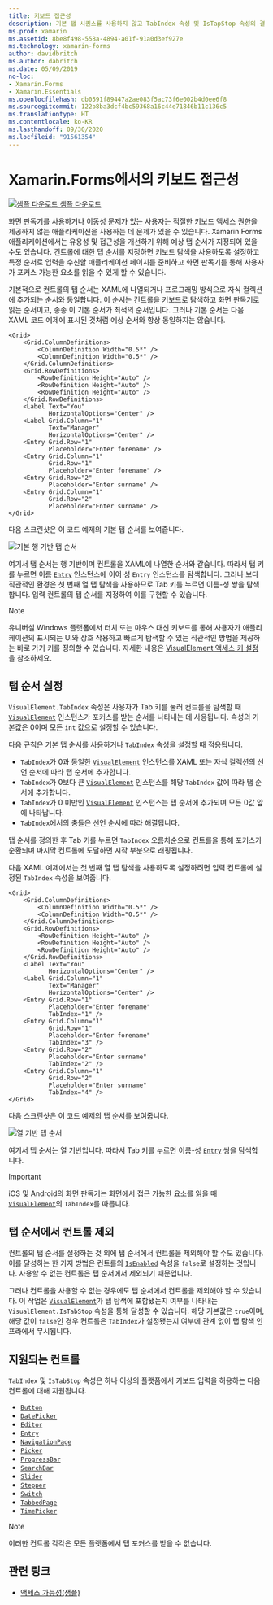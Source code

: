 ```yaml
---
title: 키보드 접근성
description: 기본 탭 시퀀스를 사용하지 않고 TabIndex 속성 및 IsTapStop 속성의 결합으로 탭 시퀀스를 지정하여 경우에 따라 UI의 접근성을 조정할 필요가 있습니다.
ms.prod: xamarin
ms.assetid: 8be8f498-558a-4894-a01f-91a0d3ef927e
ms.technology: xamarin-forms
author: davidbritch
ms.author: dabritch
ms.date: 05/09/2019
no-loc:
- Xamarin.Forms
- Xamarin.Essentials
ms.openlocfilehash: db0591f89447a2ae083f5ac73f6e002b4d0ee6f8
ms.sourcegitcommit: 122b8ba3dcf4bc59368a16c44e71846b11c136c5
ms.translationtype: HT
ms.contentlocale: ko-KR
ms.lasthandoff: 09/30/2020
ms.locfileid: "91561354"
---
```

# <a name="keyboard-accessibility-in-no-locxamarinforms"></a>Xamarin.Forms에서의 키보드 접근성

[![샘플 다운로드](~/media/shared/download.png) 샘플 다운로드](https://docs.microsoft.com/samples/xamarin/xamarin-forms-samples/userinterface-accessibility)

화면 판독기를 사용하거나 이동성 문제가 있는 사용자는 적절한 키보드 액세스 권한을 제공하지 않는 애플리케이션을 사용하는 데 문제가 있을 수 있습니다. Xamarin.Forms 애플리케이션에서는 유용성 및 접근성을 개선하기 위해 예상 탭 순서가 지정되어 있을 수도 있습니다. 컨트롤에 대한 탭 순서를 지정하면 키보드 탐색을 사용하도록 설정하고 특정 순서로 입력을 수신할 애플리케이션 페이지를 준비하고 화면 판독기를 통해 사용자가 포커스 가능한 요소를 읽을 수 있게 할 수 있습니다.

기본적으로 컨트롤의 탭 순서는 XAML에 나열되거나 프로그래밍 방식으로 자식 컬렉션에 추가되는 순서와 동일합니다. 이 순서는 컨트롤을 키보드로 탐색하고 화면 판독기로 읽는 순서이고, 종종 이 기본 순서가 최적의 순서입니다. 그러나 기본 순서는 다음 XAML 코드 예제에 표시된 것처럼 예상 순서와 항상 동일하지는 않습니다.

```xaml
<Grid>
    <Grid.ColumnDefinitions>
        <ColumnDefinition Width="0.5*" />
        <ColumnDefinition Width="0.5*" />
    </Grid.ColumnDefinitions>
    <Grid.RowDefinitions>
        <RowDefinition Height="Auto" />
        <RowDefinition Height="Auto" />
        <RowDefinition Height="Auto" />
    </Grid.RowDefinitions>
    <Label Text="You"
           HorizontalOptions="Center" />
    <Label Grid.Column="1"
           Text="Manager"
           HorizontalOptions="Center" />
    <Entry Grid.Row="1"
           Placeholder="Enter forename" />
    <Entry Grid.Column="1"
           Grid.Row="1"
           Placeholder="Enter forename" />
    <Entry Grid.Row="2"
           Placeholder="Enter surname" />
    <Entry Grid.Column="1"
           Grid.Row="2"
           Placeholder="Enter surname" />
</Grid>
```

다음 스크린샷은 이 코드 예제의 기본 탭 순서를 보여줍니다.

![기본 행 기반 탭 순서](keyboard-images/default-tab-order.png)

여기서 탭 순서는 행 기반이며 컨트롤을 XAML에 나열한 순서와 같습니다. 따라서 탭 키를 누르면 이름 [`Entry`](xref:Xamarin.Forms.Entry) 인스턴스에 이어 성 `Entry` 인스턴스를 탐색합니다. 그러나 보다 직관적인 환경은 첫 번째 열 탭 탐색을 사용하므로 Tab 키를 누르면 이름-성 쌍을 탐색합니다. 입력 컨트롤의 탭 순서를 지정하여 이를 구현할 수 있습니다.

> [!NOTE]
> 유니버설 Windows 플랫폼에서 터치 또는 마우스 대신 키보드를 통해 사용자가 애플리케이션의 표시되는 UI와 상호 작용하고 빠르게 탐색할 수 있는 직관적인 방법을 제공하는 바로 가기 키를 정의할 수 있습니다. 자세한 내용은 [VisualElement 액세스 키 설정](~/xamarin-forms/platform/windows/visualelement-access-keys.md)을 참조하세요.

## <a name="setting-the-tab-order"></a>탭 순서 설정

`VisualElement.TabIndex` 속성은 사용자가 Tab 키를 눌러 컨트롤을 탐색할 때 [`VisualElement`](xref:Xamarin.Forms.VisualElement) 인스턴스가 포커스를 받는 순서를 나타내는 데 사용됩니다. 속성의 기본값은 0이며 모든 `int` 값으로 설정할 수 있습니다.

다음 규칙은 기본 탭 순서를 사용하거나 `TabIndex` 속성을 설정할 때 적용됩니다.

- `TabIndex`가 0과 동일한 [`VisualElement`](xref:Xamarin.Forms.VisualElement) 인스턴스를 XAML 또는 자식 컬렉션의 선언 순서에 따라 탭 순서에 추가합니다.
- `TabIndex`가 0보다 큰 [`VisualElement`](xref:Xamarin.Forms.VisualElement) 인스턴스를 해당 `TabIndex` 값에 따라 탭 순서에 추가합니다.
- `TabIndex`가 0 미만인 [`VisualElement`](xref:Xamarin.Forms.VisualElement) 인스턴스는 탭 순서에 추가되며 모든 0값 앞에 나타납니다.
- `TabIndex`에서의 충돌은 선언 순서에 따라 해결됩니다.

탭 순서를 정의한 후 Tab 키를 누르면 `TabIndex` 오름차순으로 컨트롤을 통해 포커스가 순환되며 마지막 컨트롤에 도달하면 시작 부분으로 래핑됩니다.

다음 XAML 예제에서는 첫 번째 열 탭 탐색을 사용하도록 설정하려면 입력 컨트롤에 설정된 `TabIndex` 속성을 보여줍니다.

```xaml
<Grid>
    <Grid.ColumnDefinitions>
        <ColumnDefinition Width="0.5*" />
        <ColumnDefinition Width="0.5*" />
    </Grid.ColumnDefinitions>
    <Grid.RowDefinitions>
        <RowDefinition Height="Auto" />
        <RowDefinition Height="Auto" />
        <RowDefinition Height="Auto" />
    </Grid.RowDefinitions>
    <Label Text="You"
           HorizontalOptions="Center" />
    <Label Grid.Column="1"
           Text="Manager"
           HorizontalOptions="Center" />
    <Entry Grid.Row="1"
           Placeholder="Enter forename"
           TabIndex="1" />
    <Entry Grid.Column="1"
           Grid.Row="1"
           Placeholder="Enter forename"
           TabIndex="3" />
    <Entry Grid.Row="2"
           Placeholder="Enter surname"
           TabIndex="2" />
    <Entry Grid.Column="1"
           Grid.Row="2"
           Placeholder="Enter surname"
           TabIndex="4" />
</Grid>
```

다음 스크린샷은 이 코드 예제의 탭 순서를 보여줍니다.

![열 기반 탭 순서](keyboard-images/correct-tab-order.png)

여기서 탭 순서는 열 기반입니다. 따라서 Tab 키를 누르면 이름-성 [`Entry`](xref:Xamarin.Forms.Entry) 쌍을 탐색합니다.

> [!IMPORTANT]
> iOS 및 Android의 화면 판독기는 화면에서 접근 가능한 요소를 읽을 때 [`VisualElement`](xref:Xamarin.Forms.VisualElement)의 `TabIndex`를 따릅니다.

## <a name="excluding-controls-from-the-tab-order"></a>탭 순서에서 컨트롤 제외

컨트롤의 탭 순서를 설정하는 것 외에 탭 순서에서 컨트롤을 제외해야 할 수도 있습니다. 이를 달성하는 한 가지 방법은 컨트롤의 [`IsEnabled`](xref:Xamarin.Forms.VisualElement) 속성을 `false`로 설정하는 것입니다. 사용할 수 없는 컨트롤은 탭 순서에서 제외되기 때문입니다.

그러나 컨트롤을 사용할 수 없는 경우에도 탭 순서에서 컨트롤을 제외해야 할 수 있습니다. 이 작업은 [`VisualElement`](xref:Xamarin.Forms.VisualElement)가 탭 탐색에 포함됐는지 여부를 나타내는 `VisualElement.IsTabStop` 속성을 통해 달성할 수 있습니다. 해당 기본값은 `true`이며, 해당 값이 `false`인 경우 컨트롤은 `TabIndex`가 설정됐는지 여부에 관계 없이 탭 탐색 인프라에서 무시됩니다.

## <a name="supported-controls"></a>지원되는 컨트롤

`TabIndex` 및 `IsTabStop` 속성은 하나 이상의 플랫폼에서 키보드 입력을 허용하는 다음 컨트롤에 대해 지원됩니다.

- [`Button`](xref:Xamarin.Forms.Button)
- [`DatePicker`](xref:Xamarin.Forms.DatePicker)
- [`Editor`](xref:Xamarin.Forms.Editor)
- [`Entry`](xref:Xamarin.Forms.Entry)
- [`NavigationPage`](xref:Xamarin.Forms.NavigationPage)
- [`Picker`](xref:Xamarin.Forms.Picker)
- [`ProgressBar`](xref:Xamarin.Forms.ProgressBar)
- [`SearchBar`](xref:Xamarin.Forms.SearchBar)
- [`Slider`](xref:Xamarin.Forms.Slider)
- [`Stepper`](xref:Xamarin.Forms.Stepper)
- [`Switch`](xref:Xamarin.Forms.Switch)
- [`TabbedPage`](xref:Xamarin.Forms.TabbedPage)
- [`TimePicker`](xref:Xamarin.Forms.TimePicker)

> [!NOTE]
> 이러한 컨트롤 각각은 모든 플랫폼에서 탭 포커스를 받을 수 없습니다.

## <a name="related-links"></a>관련 링크

- [액세스 가능성(샘플)](/samples/xamarin/xamarin-forms-samples/userinterface-accessibility)